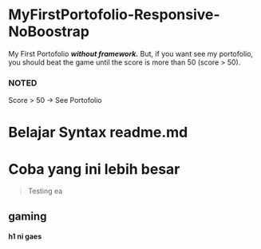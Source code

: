 # MyFirstPortofolio-Responsive-NoBoostrap
My First Portofolio ***without framework.*** But, if you want see my portofolio, you should beat the game until the score is more than 50 (score > 50).

### NOTED
Score > 50 -> See Portofolio

# Belajar Syntax readme.md

Coba yang ini lebih besar
=========================

> Testing ea

<h2> gaming </h2>

<h4> h1 ni gaes </h4>

